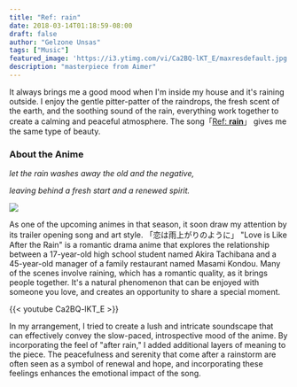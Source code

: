 ```yaml
---
title: "Ref: rain"
date: 2018-03-14T01:18:59-08:00
draft: false
author: "Gelzone Unsas"
tags: ["Music"]
featured_image: 'https://i3.ytimg.com/vi/Ca2BQ-lKT_E/maxresdefault.jpg'
description: "masterpiece from Aimer"
---
```


It always brings me a good mood when I'm inside my house and it's raining outside. I enjoy the gentle pitter-patter of the raindrops, the fresh scent of the earth, and the soothing sound of the rain, everything work together to create a calming and peaceful atmosphere. The song「[Ref: **rain**](https://www.youtube.com/watch?v=Ca2BQ-lKT_E)」 gives me the same type of beauty. <!--more-->

### About the Anime

_let the rain washes away the old and the negative,_

_leaving behind a fresh start and a renewed spirit._

![](https://pic-bstarstatic.akamaized.net/ugc/fafb923cc9644106c4bc29045203dc14.jpg@960w_540h_1e_1c_1f.webp)

As one of the upcoming animes in that season, it soon draw my attention by its trailer opening song and art style. 「恋は雨上がりのように」 "Love is Like After the Rain" is a romantic drama anime that explores the relationship between a 17-year-old high school student named Akira Tachibana and a 45-year-old manager of a family restaurant named Masami Kondou. Many of the scenes involve raining, which has a romantic quality, as it brings people together. It's a natural phenomenon that can be enjoyed with someone you love, and creates an opportunity to share a special moment.

{{< youtube Ca2BQ-lKT_E >}}

In my arrangement, I tried to create a lush and intricate soundscape that can effectively convey the slow-paced, introspective mood of the anime. By incorporating the feel of "after rain," I added additional layers of meaning to the piece. The peacefulness and serenity that come after a rainstorm are often seen as a symbol of renewal and hope, and incorporating these feelings enhances the emotional impact of the song.
